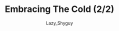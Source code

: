 ---
media: "images/rounds/round_4_2/embracing_the_cold_2.png"
media_type: image
title: Embracing The Cold (2/2)
author: Lazy_Shyguy
desc: Bjeurn Suez chances a brush with hypothermia to spite the planet that has been so harsh to his fellow crewmembers.
---